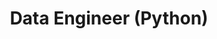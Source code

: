 ---
title: Data Engineer (Python)
id: dataengineer
image: /images/qa-white.png
disabled: true
employment: Full-time
location: Remote
project: Pakira is a SaaS industry directory, chat, forum, and order tracking for businesses in the wholesale wood industry.
offerings:
  - Paid time off (24 working days per year)
  - "Equipment: MacBook Pro or Dell laptop (m1, m2, i7, 16/32GB RAM)"
  - Flexible working hours
desiredSkills:
  - Understanding of data modeling concepts
  - Experience with creating ML data for text classification
  - Experience with cloud computing platforms (e.g., AWS, Azure, GCP)
requiredSkills:
  - 3+ years of work experience in developing data-related solutions
  - Strong background in Python for data collecting and analysis
  - Experience with building and maintaining web scrapers (data mining)
  - Experience with preparing data for machine learning (ETL)
  - Experience with relational databases (SQLite/MySQL/PostgreSQL)
  - Bachelor's degree or higher in computer science or a related field
---